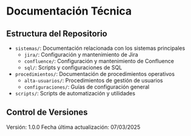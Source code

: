 # Documentación Técnica 
 
## Estructura del Repositorio 
 
- `sistemas/`: Documentación relacionada con los sistemas principales 
  - `jira/`: Configuración y mantenimiento de Jira 
  - `confluence/`: Configuración y mantenimiento de Confluence 
  - `sql/`: Scripts y configuraciones de SQL 
- `procedimientos/`: Documentación de procedimientos operativos 
  - `alta-usuarios/`: Procedimientos de gestión de usuarios 
  - `configuraciones/`: Guías de configuración general 
- `scripts/`: Scripts de automatización y utilidades 
 
## Control de Versiones 
 
Versión: 1.0.0 
Fecha última actualización: 07/03/2025 
